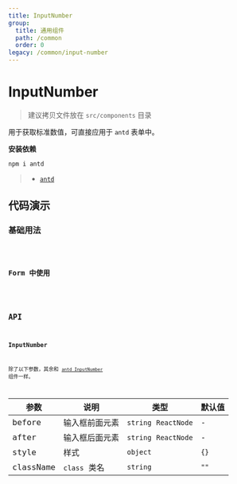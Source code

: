 ```yaml
---
title: InputNumber
group:
  title: 通用组件
  path: /common
  order: 0
legacy: /common/input-number
---
```


# InputNumber

> 建议拷贝文件放在 `src/components` 目录

用于获取标准数值，可直接应用于 `antd` 表单中。

**安装依赖**

```
npm i antd
```

> - [`antd`](https://ant.design/components/input-number-cn/)

## 代码演示

### 基础用法

<code src="./demo/Demo1.jsx" />

### Form 中使用

<code src="./demo/Demo2.jsx" />


## API

### InputNumber

除了以下参数，其余和 [`antd InputNumber`](https://ant.design/components/input-number-cn/) 组件一样。

参数 | 说明 | 类型 | 默认值 |
------------- | ------------- | ------------- | ------------- |
before  | 输入框前面元素 | `string` `ReactNode` | - |
after  | 输入框后面元素 | `string` `ReactNode` | - |
style  | 样式 | `object` | `{}` |
className  | `class` 类名 | `string` | `""` |
